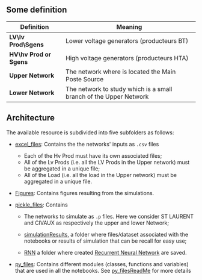 ## Some definition

|    Definition             |                              Meaning                               
|   --------                |                ----------------------------------------            
| **LV\lv Prod\Sgens**      |   Lower voltage generators (producteurs BT)                        
| **HV\hv Prod or Sgens**   |   High voltage generators (producteurs HTA)
   **Upper Network**        |   The network where is located the Main Poste Source
   **Lower Network**        |   The network to study which is a small branch of the Upper Network


## Architecture
The available resource is subdivided into five subfolders as follows:
- [excel_files](excel_files/): Contains the the networks' inputs as ``.csv`` files 
  - Each of the Hv Prod must have its own associated files;
  - All of the Lv Prods (i.e. all the LV Prods in the Upper network) must be aggregated  in a unique file;
  - All of the Load  (i.e. all the load in the Upper network) must be aggregated in a unique file.
  
- [Figures](Figures/): Contains figures resulting from the simulations.

- [pickle_files](pickle_files/): Contains
  - The networks to simulate as ``.p`` files. Here we consider ST LAURENT and CIVAUX as respectively the upper and lower Network; 
  - [simulationResults](pickle_files/simulationResults), a folder where files/dataset associated with the notebooks or results of simulation that can be recall for easy use;
  
  - [RNN](pickle_files/RNN) a folder where created [Recurrent Neural Network](https://en.wikipedia.org/wiki/Recurrent_neural_network) are saved.
  
- [py_files](py_files/): Contains different modules (classes, functions and variables) that are used in all the notebooks. See [py_filesReadMe](py_files/README.md) for more details
